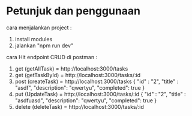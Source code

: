 # Petunjuk dan penggunaan 

cara menjalankan project : 
1. install modules
2. jalankan "npm run dev"

cara Hit endpoint CRUD di postman :
1. get (getAllTask) = http://localhost:3000/tasks
2. get (getTaskById) = http://localhost:3000/tasks/:id
3. post (createTask) = http://localhost:3000/tasks {
    "id" : "2",
    "title" : "asdf",
    "description": "qwertyu",
    "completed": true
}
4. put (UpdateTask) = http://localhost:3000/tasks/:id {
    "id" : "2",
    "title" : "asdfuasd",
    "description": "qwertyu",
    "completed": true
}
5. delete (deleteTask) = http://localhost:3000/tasks/:id
